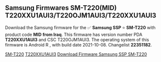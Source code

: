 <h2>Samsung Firmwares SM-T220(MID) T220XXU1AUI3/T220OJM1AUI3/T220XXU1AUI3</h2>
Download the Samsung firmware for the ✅ <strong>Samsung SSP </strong> ⭐ <strong>SM-T220</strong> with product code <strong>MID</strong> <strong> from Iraq</strong>. This firmware has version number PDA <strong>T220XXU1AUI3</strong> and CSC T220OJM1AUI3. The operating system of this firmware is Android R , with build date 2021-10-08. Changelist <strong>22351182</strong>.


[SM-T220](https://samfirm.shop/samsung/model/SM-T220)
[T220XXU1AUI3](https://samfirm.shop/samsung/pda/T220XXU1AUI3)
[Download Firmware Samsung SSP SM-T220](https://samfirm.shop/samsung/firmware/463814)
